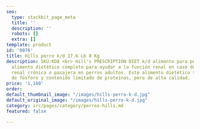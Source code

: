 ```yaml
---
seo:
  type: stackbit_page_meta
  title: ''
  description: ''
  robots: []
  extra: []
template: product
id: '0076'
title: Hills perro k/d 17.6 Lb 8 Kg
description: SKU:KD8 <br> Hill's PRESCRIPTION DIET k/d alimento para perros es un
  alimento dietético completo para ayudar a la función renal en caso de insuficiencia
  renal crónica o pasajera en perros adultos. Este alimento dietético tiene bajo contenido
  de fósforo y contenido limitado de proteínas, pero de alta calidad.
price: '1,160'
order: 
default_thumbnail_image: "/images/hills-perro-k-d.jpg"
default_original_image: "/images/hills-perro-k-d.jpg"
category: src/pages/category/perros-hills.md
featured: false

---
```

